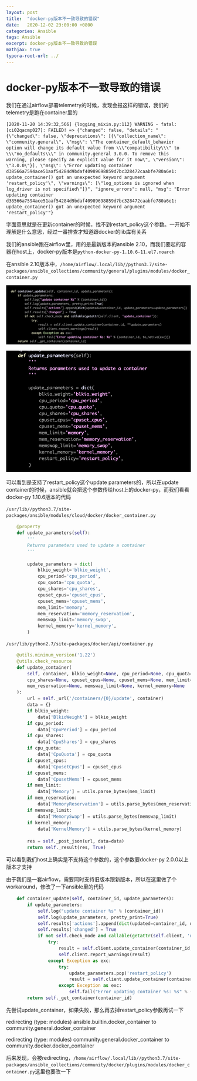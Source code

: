 ```yaml
---
layout: post
title:  "docker-py版本不一致导致的错误"
date:   2020-12-02 23:00:00 +0800
categories: Ansible
tags: Ansible
excerpt: docker-py版本不一致导致的错误
mathjax: true
typora-root-url: ../
---
```


# docker-py版本不一致导致的错误

我们在通过airflow部署telemetry的时候，发现会报这样的错误，我们的telemetry是跑在container里的

```shell
[2020-11-20 14:39:32,566] {logging_mixin.py:112} WARNING - fatal: [ci02qacmp027]: FAILED! => {"changed": false, "details": "{\"changed\": false, \"deprecations\": [{\"collection_name\": \"community.general\", \"msg\": \"The container_default_behavior option will change its default value from \\\"compatibility\\\" to \\\"no_defaults\\\" in community.general 3.0.0. To remove this warning, please specify an explicit value for it now\", \"version\": \"3.0.0\"}], \"msg\": \"Error updating container d38566a7594ace51aaf54284d9bdaf40989698859d7bc328472caabfe780a6e1: update_container() got an unexpected keyword argument 'restart_policy'\", \"warnings\": [\"log_options is ignored when log_driver is not specified\"]}", "ignore_errors": null, "msg": "Error updating container d38566a7594ace51aaf54284d9bdaf40989698859d7bc328472caabfe780a6e1: update_container() got an unexpected keyword argument 'restart_policy'"}
```

字面意思就是在更新container的时候，找不到restart_policy这个参数。一开始不理解是什么意思，经过一番排查才知道跟docker的lib库有关系

我们的ansible跑在airflow里，用的是最新版本的ansible 2.10，而我们要起的容器在host上，docker-py版本是`python-docker-py-1.10.6-11.el7.noarch`

在ansible 2.10版本中，`/home/airflow/.local/lib//python3.7/site-packages/ansible_collections/community/general/plugins/modules/docker_container.py`

![img](/../assets/images/4597778.png)

![img](/../assets/images/4647523.png)

可以看到是支持了restart_policy这个update parameters的，所以在update container的时候，ansible就会把这个参数传给host上的docker-py，而我们看看docker-py 1.10.6版本的代码

`/usr/lib//python3.7/site-packages/ansible/modules/cloud/docker/docker_container.py`

```python
    @property
    def update_parameters(self):
        '''
        Returns parameters used to update a container
        '''

        update_parameters = dict(
            blkio_weight='blkio_weight',
            cpu_period='cpu_period',
            cpu_quota='cpu_quota',
            cpu_shares='cpu_shares',
            cpuset_cpus='cpuset_cpus',
            cpuset_mems='cpuset_mems',
            mem_limit='memory',
            mem_reservation='memory_reservation',
            memswap_limit='memory_swap',
            kernel_memory='kernel_memory',
        )
```

`/usr/lib/python2.7/site-packages/docker/api/container.py`

```python
    @utils.minimum_version('1.22')
    @utils.check_resource
    def update_container(
        self, container, blkio_weight=None, cpu_period=None, cpu_quota=None,
        cpu_shares=None, cpuset_cpus=None, cpuset_mems=None, mem_limit=None,
        mem_reservation=None, memswap_limit=None, kernel_memory=None
    ):
        url = self._url('/containers/{0}/update', container)
        data = {}
        if blkio_weight:
            data['BlkioWeight'] = blkio_weight
        if cpu_period:
            data['CpuPeriod'] = cpu_period
        if cpu_shares:
            data['CpuShares'] = cpu_shares
        if cpu_quota:
            data['CpuQuota'] = cpu_quota
        if cpuset_cpus:
            data['CpusetCpus'] = cpuset_cpus
        if cpuset_mems:
            data['CpusetMems'] = cpuset_mems
        if mem_limit:
            data['Memory'] = utils.parse_bytes(mem_limit)
        if mem_reservation:
            data['MemoryReservation'] = utils.parse_bytes(mem_reservation)
        if memswap_limit:
            data['MemorySwap'] = utils.parse_bytes(memswap_limit)
        if kernel_memory:
            data['KernelMemory'] = utils.parse_bytes(kernel_memory)

        res = self._post_json(url, data=data)
        return self._result(res, True)
```

可以看到我们host上确实是不支持这个参数的，这个参数要docker-py 2.0.0以上版本才支持

由于我们是一套airflow，需要同时支持旧版本跟新版本，所以在这里做了个workaround，修改了一下ansible里的代码

```python
    def container_update(self, container_id, update_parameters):
        if update_parameters:
            self.log("update container %s" % (container_id))
            self.log(update_parameters, pretty_print=True)
            self.results['actions'].append(dict(updated=container_id, update_parameters=update_parameters))
            self.results['changed'] = True
            if not self.check_mode and callable(getattr(self.client, 'update_container')):
                try:
                    result = self.client.update_container(container_id, **update_parameters)
                    self.client.report_warnings(result)
                except Exception as exc:
                    try:
                        update_parameters.pop('restart_policy')
                        result = self.client.update_container(container_id, **update_parameters)
                    except Exception as exc:
                        self.fail("Error updating container %s: %s" % (container_id, to_native(exc)))
        return self._get_container(container_id)
```

先尝试update_container，如果失败，那么再去掉restart_policy参数再试一下

redirecting (type: modules) ansible.builtin.docker_container to community.general.docker_container

redirecting (type: modules) community.general.docker_container to community.docker.docker_container

后来发现，会被redirecting，`/home/airflow/.local/lib//python3.7/site-packages/ansible_collections/community/docker/plugins/modules/docker_container.py`这里也要改一下

